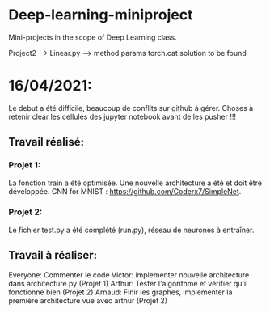 # Deep-learning-miniproject
Mini-projects in the scope of Deep Learning class. 

Project2 --> Linear.py --> method params torch.cat solution to be found

# 16/04/2021:
Le debut a été difficile, beaucoup de conflits sur github à gérer. Choses à retenir clear les cellules des jupyter notebook avant de les pusher !!!
## Travail réalisé:
### Projet 1: 
La fonction train a été optimisée. Une nouvelle architecture a été et doit être développée. CNN for MNIST : https://github.com/Coderx7/SimpleNet. 
### Projet 2:
Le fichier test.py a été complété (run.py), réseau de neurones à entraîner.
## Travail à réaliser:
Everyone: Commenter le code
Victor: implementer nouvelle architecture dans architecture.py (Projet 1)
Arthur: Tester l'algorithme et vérifier qu'il fonctionne bien (Projet 2)
Arnaud: Finir les graphes, implementer la première architecture vue avec arthur (Projet 2)